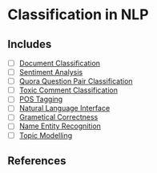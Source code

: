 # Classification in NLP

## Includes

- [ ] [Document Classification](https://github.com/arunism/NLP-Fundamentals/blob/master/04-Classification/01-Document-Classification.ipynb)
- [ ] [Sentiment Analysis](https://github.com/arunism/NLP-Fundamentals/blob/master/04-Classification/02-Sentiment-Analysis.ipynb)
- [ ] [Quora Question Pair Classification](https://github.com/arunism/NLP-Fundamentals/blob/master/04-Classification/03-Quora-Question.ipynb)
- [ ] [Toxic Comment Classification](https://github.com/arunism/NLP-Fundamentals/blob/master/04-Classification/04-Toxic-Comment.ipynb)
- [ ] [POS Tagging](https://github.com/arunism/NLP-Fundamentals/blob/master/04-Classification/05-POS.ipynb)
- [ ] [Natural Language Interface](https://github.com/arunism/NLP-Fundamentals/blob/master/04-Classification/06-NLI.ipynb)
- [ ] [Grametical Correctness](https://github.com/arunism/NLP-Fundamentals/blob/master/04-Classification/07-Grametical-Correctness.ipynb)
- [ ] [Name Entity Recognition](https://github.com/arunism/NLP-Fundamentals/blob/master/04-Classification/08-NER.ipynb)
- [ ] [Topic Modelling](https://github.com/arunism/NLP-Fundamentals/blob/master/04-Classification/09-Topic-Modeling.ipynb)

## References